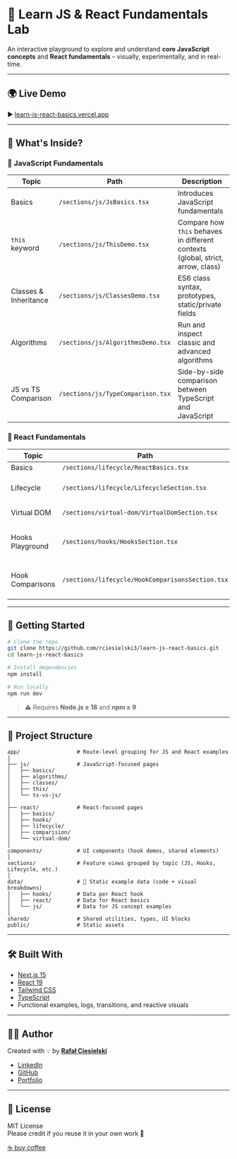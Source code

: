 # 🧪 Learn JS & React Fundamentals Lab

An interactive playground to explore and understand **core JavaScript concepts** and **React fundamentals** – visually, experimentally, and in real-time.

---

## 🌍 Live Demo

▶️ [learn-js-react-basics.vercel.app](https://learn-js-react-basics.vercel.app/)

---

## 🧠 What's Inside?

### 🔹 JavaScript Fundamentals

| Topic                 | Path                              | Description                                                                     |
| --------------------- | --------------------------------- | ------------------------------------------------------------------------------- |
| Basics                | `/sections/js/JsBasics.tsx`       | Introduces JavaScript fundamentals                                              |
| `this` keyword        | `/sections/js/ThisDemo.tsx`       | Compare how `this` behaves in different contexts (global, strict, arrow, class) |
| Classes & Inheritance | `/sections/js/ClassesDemo.tsx`    | ES6 class syntax, prototypes, static/private fields                             |
| Algorithms            | `/sections/js/AlgorithmsDemo.tsx` | Run and inspect classic and advanced algorithms                                 |
| JS vs TS Comparison   | `/sections/js/TypeComparison.tsx` | Side-by-side comparison between TypeScript and JavaScript                       |

### 🔸 React Fundamentals

| Topic            | Path                                             | Description                                                             |
| ---------------- | ------------------------------------------------ | ----------------------------------------------------------------------- |
| Basics           | `/sections/lifecycle/ReactBasics.tsx`            | Introduces React                                                        |
| Lifecycle        | `/sections/lifecycle/LifecycleSection.tsx`       | Observe component mount/update/unmount patterns and logs                |
| Virtual DOM      | `/sections/virtual-dom/VirtualDomSection.tsx`    | See how virtual DOM optimizes updates                                   |
| Hooks Playground | `/sections/hooks/HooksSection.tsx`               | Experiment with `useState`, `useReducer`, `useMemo`, etc. interactively |
| Hook Comparisons | `/sections/lifecycle/HookComparisonsSection.tsx` | Visualize subtle differences (e.g., `useEffect` vs `useLayoutEffect`)   |

---

## 🚀 Getting Started

```bash
# Clone the repo
git clone https://github.com/rciesielski3/learn-js-react-basics.git
cd learn-js-react-basics

# Install dependencies
npm install

# Run locally
npm run dev
```

> ⚠️ Requires **Node.js ≥ 18** and **npm ≥ 9**

---

## 📁 Project Structure

```
app/                  # Route-level grouping for JS and React examples
│
├── js/               # JavaScript-focused pages
│   ├── basics/
│   ├── algorithms/
│   ├── classes/
│   ├── this/
│   └── ts-vs-js/
│
├── react/            # React-focused pages
│   ├── basics/
│   ├── hooks/
│   ├── lifecycle/
│   ├── comparision/
│   └── virtual-dom/
│
components/           # UI components (hook demos, shared elements)
│
sections/             # Feature views grouped by topic (JS, Hooks, Lifecycle, etc.)
│
data/                 # 🔢 Static example data (code + visual breakdowns)
│   ├── hooks/        # Data per React hook
│   ├── react/        # Data for React basics
│   └── js/           # Data for JS concept examples
│
shared/               # Shared utilities, types, UI blocks
public/               # Static assets
```

---

## 🛠️ Built With

- [Next.js 15](https://nextjs.org/)
- [React 19](https://react.dev/)
- [Tailwind CSS](https://tailwindcss.com/)
- [TypeScript](https://www.typescriptlang.org/)
- Functional examples, logs, transitions, and reactive visuals

---

## 🧑‍💻 Author

Created with 💡 by [**Rafał Ciesielski**](https://github.com/rciesielski3)

- [LinkedIn](https://www.linkedin.com/in/rafa%C5%82-ciesielski-820309100/)
- [GitHub](https://github.com/rciesielski3)
- [Portfolio](https://rciesielski3.github.io/portfolio/)

---

## 📄 License

MIT License  
Please credit if you reuse it in your own work 🙌

[☕ buy coffee](https://buycoffee.to/adateo)
